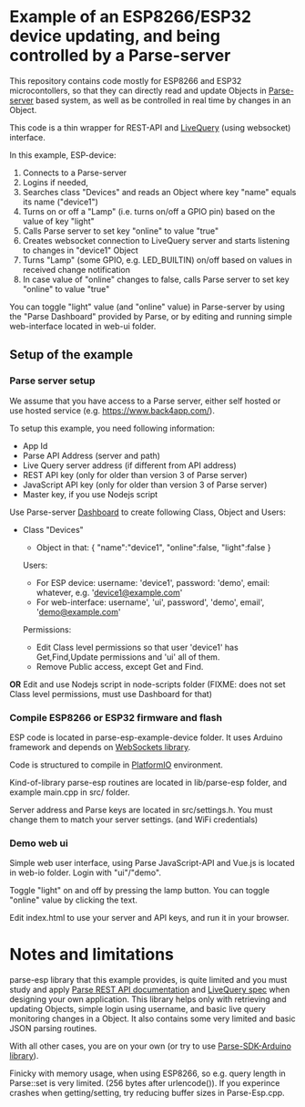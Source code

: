 # Example of an ESP8266/ESP32 device updating, and being controlled by a Parse-server

This repository contains code mostly for ESP8266 and ESP32 microcontollers, so that they can directly
read and update Objects in [Parse-server](https://parseplatform.org/) based system, as well as be
controlled in real time by changes in an Object.

This code is a thin wrapper for REST-API and 
[LiveQuery](https://github.com/parse-community/parse-server/wiki/Parse-LiveQuery-Protocol-Specification)
(using websocket) interface.

In this example, ESP-device:
1. Connects to a Parse-server
2. Logins if needed, 
3. Searches class "Devices" and reads an Object where key "name" equals its name ("device1")
4. Turns on or off a "Lamp" (i.e. turns on/off a GPIO pin) based on the value of key "light"
5. Calls Parse server to set key "online" to value "true"
6. Creates websocket connection to LiveQuery server and starts listening to changes in "device1" Object
7. Turns "Lamp" (some GPIO, e.g. LED_BUILTIN) on/off based on values in received change notification
8. In case value of "online" changes to false, calls Parse server to set key "online" to value "true"

You can toggle "light" value (and "online" value) in Parse-server by using the "Parse Dashboard" provided 
by Parse, or by editing and running simple web-interface located in web-ui folder. 


## Setup of the example

### Parse server setup

We assume that you have access to a Parse server, either self  hosted or use hosted service 
(e.g. https://www.back4app.com/).

To setup this example, you need following information:
- App Id
- Parse API Address (server and path)
- Live Query server address (if different from API address)
- REST API key (only for older than version 3 of Parse server)
- JavaScript API key (only for older than version 3 of Parse server)
- Master key, if you use Nodejs script

Use Parse-server [Dashboard](https://github.com/parse-community/parse-dashboard) to create following Class, 
Object and Users:

- Class "Devices"
  - Object in that: { "name":"device1", "online":false, "light":false }

  Users:
  - For ESP device: username: 'device1', password: 'demo', email: whatever, e.g. 'device1@example.com'
  - For web-interface: username', 'ui', password', 'demo', email', 'demo@example.com'

  Permissions:
  - Edit Class level permissions so that user 'device1' has Get,Find,Update permissions
    and 'ui' all of them.
  - Remove Public access, except Get and Find.

**OR** Edit and use Nodejs script in node-scripts folder (FIXME: does not set Class level permissions,
must use Dashboard for that)

### Compile ESP8266 or ESP32 firmware and flash

ESP code is located in parse-esp-example-device folder. It uses Arduino framework and depends on
[WebSockets library](https://github.com/Links2004).

Code is structured to compile in [PlatformIO](https://platformio.org/) environment.

Kind-of-library parse-esp routines are located in lib/parse-esp folder, and example main.cpp in src/
folder.

Server address and Parse keys are located in src/settings.h. You must change them to match your server
settings. (and WiFi credentials)

### Demo web ui

Simple web user interface, using Parse JavaScript-API and Vue.js is located in web-io folder.
Login with "ui"/"demo".

Toggle "light" on and off by pressing the lamp button. You can toggle "online" value by clicking the text.

Edit index.html to use your server and API keys, and run it in your browser.

# Notes and limitations

parse-esp library that this example provides, is quite limited and you must study and apply [Parse REST
API documentation](https://docs.parseplatform.org/rest/guide/) and 
[LiveQuery spec](https://github.com/parse-community/parse-server/wiki/Parse-LiveQuery-Protocol-Specification)
when designing your own application.
This library helps only with retrieving and updating Objects, simple login using username, and basic 
live query monitoring changes in a Object. It also contains some very limited and basic JSON parsing
routines.

With all other cases, you are on your own (or try to use 
[Parse-SDK-Arduino library](https://github.com/parse-community/Parse-SDK-Arduino)).

Finicky with memory usage, when using ESP8266, so e.g. query length in Parse::set is very limited.
(256 bytes after urlencode()). If you experince crashes when getting/setting, try reducing buffer
sizes in Parse-Esp.cpp.
